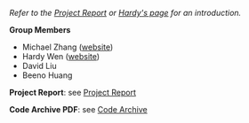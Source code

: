 _Refer to the [Project Report](https://github.com/micfong-z/OptiWay/blob/main/OptiWay%20Project%20Report.pdf) or [Hardy's page](https://zehao.tech/projects/optiway_project/) for an introduction._

**Group Members**
- Michael Zhang ([website](https://micfong.space))
- Hardy Wen ([website](https://zehao.tech))
- David Liu
- Beeno Huang

**Project Report**: see [Project Report](https://github.com/micfong-z/OptiWay/blob/main/OptiWay%20Project%20Report.pdf)

**Code Archive PDF**: see [Code Archive](https://github.com/micfong-z/OptiWay/blob/main/OptiWay%20Code%20Archive.pdf)

